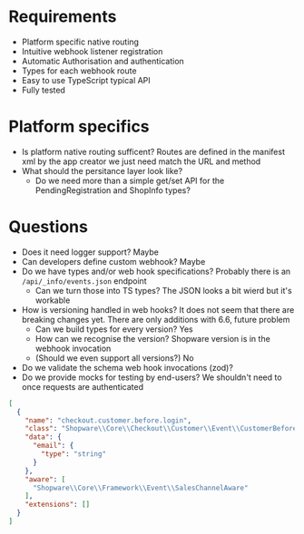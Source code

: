 # Requirements

- Platform specific native routing
- Intuitive webhook listener registration
- Automatic Authorisation and authentication
- Types for each webhook route
- Easy to use TypeScript typical API
- Fully tested

# Platform specifics

- Is platform native routing sufficent? Routes are defined in the manifest xml
  by the app creator we just need match the URL and method
- What should the persitance layer look like?
  - Do we need more than a simple get/set API for the PendingRegistration and
    ShopInfo types?

# Questions

- Does it need logger support? Maybe
- Can developers define custom webhook? Maybe
- Do we have types and/or web hook specifications? Probably there is an
  `/api/_info/events.json` endpoint
  - Can we turn those into TS types? The JSON looks a bit wierd but it's
    workable
- How is versioning handled in web hooks? It does not seem that there are
  breaking changes yet. There are only additions with 6.6, future problem
  - Can we build types for every version? Yes
  - How can we recognise the version? Shopware version is in the webhook
    invocation
  - (Should we even support all versions?) No
- Do we validate the schema web hook invocations (zod)?
- Do we provide mocks for testing by end-users? We shouldn't need to once
  requests are authenticated

```json
[
  {
    "name": "checkout.customer.before.login",
    "class": "Shopware\\Core\\Checkout\\Customer\\Event\\CustomerBeforeLoginEvent",
    "data": {
      "email": {
        "type": "string"
      }
    },
    "aware": [
      "Shopware\\Core\\Framework\\Event\\SalesChannelAware"
    ],
    "extensions": []
  }
]
```
